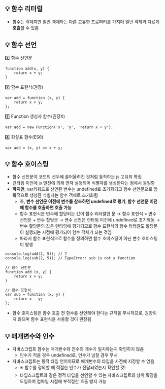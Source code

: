 ## :bulb: 함수 리터럴

- 함수는 객체지만 일반 객체와는 다른 고유한 프로퍼티를 가지며 일반 객체와 다르게 **호출**할 수 있음


## :bulb: 함수 선언

:one: 함수 선언문

```
function add(x, y) {
    return x + y;
}
```

:two: 함수 표현식(권장)

```
var add = function (x, y) {
    return x + y;
};
```

:three: Function 생성자 함수(권장X)

```
var add = new Function('x', 'y', 'return x + y');
```

:four: 화살표 함수(ES6)

```
var add = (x, y) => x + y;
```

## :bulb: 함수 호이스팅
-  함수 선언문이 코드의 선두에 끌어올려진 것처럼 동작하는 js 고유의 특징
- 런타임 이전에 js 엔진에 의해 먼저 실행되어 식별자를 생성한다는 점에서 동일함
- **하지만**, var키워드로 선언된 변수는 undefined로 초기화되고 함수 선언문으로 암묵적으로 생성된 식별자는 함수 객체로 초기화됨  
    - 즉, **변수 선언문 이전에 변수를 참조하면 undefined로 평가, 함수 선언문 이전에 함수를 호출하면 호출 가능**
    - 함수 표현식은 변수에 할당되는 값이 함수 리터럴인 문 → 함수 표현식 = 변수 선언문 + 변수 할당문 → 변수 선언은 런타임 이전에 undefined로 초기화됨 → 변수 할당문의 값은 런타임에 평가되므로 함수 표현식의 함수 리터럴도 할당문이 실행되는 시점에 평가되어 함수 객체가 되는 것임
    - 따라서 함수 표현식으로 함수를 정의하면 함수 호이스팅이 아닌 변수 호이스팅이 발생
```
console.log(add(2, 5)); // 7
console.log(sub(2, 5)); // TypeError: sub is not a function

// 함수 선언문
function add (x, y) {
    return x + y;
}

// 함수 표현식
var sub = function (x, y) {
    return x - y;
};
```
- 함수 호이스팅은 함수 호출 전 함수를 선언해야 한다는 규칙을 무시하므로, 권장되지 않으며 함수 표현식을 사용할 것이 권장됨

## :bulb: 매개변수와 인수
- 자바스크립트 함수는 매개변수와 인수의 개수가 일치하는지 확인하지 않음
    - 인수가 적을 경우 undefined로, 인수가 넘칠 경우 무시
- 자바스크립트는 동적 타입 언어이므로 매개변수의 타입을 사전에 지정할 수 없음
    - :eight_spoked_asterisk: 함수를 정의할 때 적절한 인수가 전달되었는지 확인할 것!
    - 타입스크립트와 같은 정적 타입을 선언할 수 있는 자바스크립트의 상위 확장을 도입하여 컴파일 시점에 부적절한 호출 방지 가능